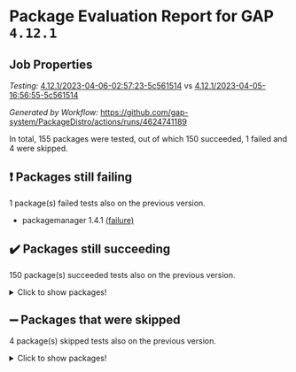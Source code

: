 # Package Evaluation Report for GAP `4.12.1`

## Job Properties

*Testing:* [4.12.1/2023-04-06-02:57:23-5c561514](https://github.com/gap-system/PackageDistro/blob/data/reports/4.12.1/2023-04-06-02:57:23-5c561514) vs [4.12.1/2023-04-05-16:56:55-5c561514](https://github.com/gap-system/PackageDistro/blob/data/reports/4.12.1/2023-04-05-16:56:55-5c561514)

*Generated by Workflow:* https://github.com/gap-system/PackageDistro/actions/runs/4624741189

In total, 155 packages were tested, out of which 150 succeeded, 1 failed and 4 were skipped.

## :exclamation: Packages still failing

1 package(s) failed tests also on the previous version.
- packagemanager 1.4.1 [(failure)](https://github.com/gap-system/PackageDistro/actions/runs/4624741189/jobs/8180086622)

## :heavy_check_mark: Packages still succeeding

150 package(s) succeeded tests also on the previous version.
<details><summary>Click to show packages!</summary>

- 4ti2interface 2023.02-04 [(success)](https://github.com/gap-system/PackageDistro/actions/runs/4624741189/jobs/8180079178)
- ace 5.6.2 [(success)](https://github.com/gap-system/PackageDistro/actions/runs/4624741189/jobs/8180079287)
- aclib 1.3.2 [(success)](https://github.com/gap-system/PackageDistro/actions/runs/4624741189/jobs/8180079374)
- agt 0.3.1 [(success)](https://github.com/gap-system/PackageDistro/actions/runs/4624741189/jobs/8180079487)
- alnuth 3.2.1 [(success)](https://github.com/gap-system/PackageDistro/actions/runs/4624741189/jobs/8180079598)
- anupq 3.3.0 [(success)](https://github.com/gap-system/PackageDistro/actions/runs/4624741189/jobs/8180079663)
- atlasrep 2.1.6 [(success)](https://github.com/gap-system/PackageDistro/actions/runs/4624741189/jobs/8180079742)
- autodoc 2022.10.20 [(success)](https://github.com/gap-system/PackageDistro/actions/runs/4624741189/jobs/8180079814)
- automata 1.15 [(success)](https://github.com/gap-system/PackageDistro/actions/runs/4624741189/jobs/8180079884)
- automgrp 1.3.2 [(success)](https://github.com/gap-system/PackageDistro/actions/runs/4624741189/jobs/8180079963)
- autpgrp 1.11 [(success)](https://github.com/gap-system/PackageDistro/actions/runs/4624741189/jobs/8180080017)
- cap 2023.04-01 [(success)](https://github.com/gap-system/PackageDistro/actions/runs/4624741189/jobs/8180080071)
- caratinterface 2.3.5 [(success)](https://github.com/gap-system/PackageDistro/actions/runs/4624741189/jobs/8180080146)
- cddinterface 2022.11.01 [(success)](https://github.com/gap-system/PackageDistro/actions/runs/4624741189/jobs/8180080216)
- circle 1.6.6 [(success)](https://github.com/gap-system/PackageDistro/actions/runs/4624741189/jobs/8180080296)
- classicpres 1.22 [(success)](https://github.com/gap-system/PackageDistro/actions/runs/4624741189/jobs/8180080383)
- cohomolo 1.6.11 [(success)](https://github.com/gap-system/PackageDistro/actions/runs/4624741189/jobs/8180080452)
- congruence 1.2.5 [(success)](https://github.com/gap-system/PackageDistro/actions/runs/4624741189/jobs/8180080537)
- corelg 1.56 [(success)](https://github.com/gap-system/PackageDistro/actions/runs/4624741189/jobs/8180080612)
- crime 1.6 [(success)](https://github.com/gap-system/PackageDistro/actions/runs/4624741189/jobs/8180080693)
- crisp 1.4.6 [(success)](https://github.com/gap-system/PackageDistro/actions/runs/4624741189/jobs/8180080763)
- crypting 0.10.4 [(success)](https://github.com/gap-system/PackageDistro/actions/runs/4624741189/jobs/8180080872)
- cryst 4.1.26 [(success)](https://github.com/gap-system/PackageDistro/actions/runs/4624741189/jobs/8180080944)
- crystcat 1.1.10 [(success)](https://github.com/gap-system/PackageDistro/actions/runs/4624741189/jobs/8180081015)
- ctbllib 1.3.5 [(success)](https://github.com/gap-system/PackageDistro/actions/runs/4624741189/jobs/8180081106)
- cubefree 1.19 [(success)](https://github.com/gap-system/PackageDistro/actions/runs/4624741189/jobs/8180081183)
- curlinterface 2.3.1 [(success)](https://github.com/gap-system/PackageDistro/actions/runs/4624741189/jobs/8180081276)
- cvec 2.8.1 [(success)](https://github.com/gap-system/PackageDistro/actions/runs/4624741189/jobs/8180081370)
- datastructures 0.3.0 [(success)](https://github.com/gap-system/PackageDistro/actions/runs/4624741189/jobs/8180081475)
- deepthought 1.0.6 [(success)](https://github.com/gap-system/PackageDistro/actions/runs/4624741189/jobs/8180081561)
- design 1.8 [(success)](https://github.com/gap-system/PackageDistro/actions/runs/4624741189/jobs/8180081653)
- difsets 2.3.1 [(success)](https://github.com/gap-system/PackageDistro/actions/runs/4624741189/jobs/8180081732)
- digraphs 1.6.2 [(success)](https://github.com/gap-system/PackageDistro/actions/runs/4624741189/jobs/8180081810)
- edim 1.3.7 [(success)](https://github.com/gap-system/PackageDistro/actions/runs/4624741189/jobs/8180081901)
- example 4.3.4 [(success)](https://github.com/gap-system/PackageDistro/actions/runs/4624741189/jobs/8180081969)
- examplesforhomalg 2023.02-04 [(success)](https://github.com/gap-system/PackageDistro/actions/runs/4624741189/jobs/8180082049)
- factint 1.6.3 [(success)](https://github.com/gap-system/PackageDistro/actions/runs/4624741189/jobs/8180082148)
- ferret 1.0.9 [(success)](https://github.com/gap-system/PackageDistro/actions/runs/4624741189/jobs/8180082239)
- fga 1.5.0 [(success)](https://github.com/gap-system/PackageDistro/actions/runs/4624741189/jobs/8180082318)
- fining 1.5.5 [(success)](https://github.com/gap-system/PackageDistro/actions/runs/4624741189/jobs/8180082394)
- float 1.0.3 [(success)](https://github.com/gap-system/PackageDistro/actions/runs/4624741189/jobs/8180082469)
- format 1.4.3 [(success)](https://github.com/gap-system/PackageDistro/actions/runs/4624741189/jobs/8180082541)
- forms 1.2.9 [(success)](https://github.com/gap-system/PackageDistro/actions/runs/4624741189/jobs/8180082621)
- fplsa 1.2.6 [(success)](https://github.com/gap-system/PackageDistro/actions/runs/4624741189/jobs/8180082703)
- fr 2.4.12 [(success)](https://github.com/gap-system/PackageDistro/actions/runs/4624741189/jobs/8180082787)
- francy 1.2.5 [(success)](https://github.com/gap-system/PackageDistro/actions/runs/4624741189/jobs/8180082856)
- fwtree 1.3 [(success)](https://github.com/gap-system/PackageDistro/actions/runs/4624741189/jobs/8180082921)
- gapdoc 1.6.6 [(success)](https://github.com/gap-system/PackageDistro/actions/runs/4624741189/jobs/8180082987)
- gauss 2023.02-04 [(success)](https://github.com/gap-system/PackageDistro/actions/runs/4624741189/jobs/8180083051)
- gaussforhomalg 2023.02-04 [(success)](https://github.com/gap-system/PackageDistro/actions/runs/4624741189/jobs/8180083113)
- gbnp 1.0.5 [(success)](https://github.com/gap-system/PackageDistro/actions/runs/4624741189/jobs/8180083177)
- generalizedmorphismsforcap 2023.03-01 [(success)](https://github.com/gap-system/PackageDistro/actions/runs/4624741189/jobs/8180083224)
- genss 1.6.8 [(success)](https://github.com/gap-system/PackageDistro/actions/runs/4624741189/jobs/8180083284)
- gradedmodules 2023.02-04 [(success)](https://github.com/gap-system/PackageDistro/actions/runs/4624741189/jobs/8180083342)
- gradedringforhomalg 2023.02-04 [(success)](https://github.com/gap-system/PackageDistro/actions/runs/4624741189/jobs/8180083405)
- grape 4.9.0 [(success)](https://github.com/gap-system/PackageDistro/actions/runs/4624741189/jobs/8180083458)
- groupoids 1.73 [(success)](https://github.com/gap-system/PackageDistro/actions/runs/4624741189/jobs/8180083513)
- grpconst 2.6.4 [(success)](https://github.com/gap-system/PackageDistro/actions/runs/4624741189/jobs/8180083575)
- guarana 0.96.3 [(success)](https://github.com/gap-system/PackageDistro/actions/runs/4624741189/jobs/8180083625)
- guava 3.18 [(success)](https://github.com/gap-system/PackageDistro/actions/runs/4624741189/jobs/8180083700)
- hap 1.54 [(success)](https://github.com/gap-system/PackageDistro/actions/runs/4624741189/jobs/8180083767)
- hapcryst 0.1.15 [(success)](https://github.com/gap-system/PackageDistro/actions/runs/4624741189/jobs/8180083825)
- hecke 1.5.3 [(success)](https://github.com/gap-system/PackageDistro/actions/runs/4624741189/jobs/8180083891)
- help 3.5 [(success)](https://github.com/gap-system/PackageDistro/actions/runs/4624741189/jobs/8180083957)
- homalg 2023.02-05 [(success)](https://github.com/gap-system/PackageDistro/actions/runs/4624741189/jobs/8180084030)
- homalgtocas 2023.02-04 [(success)](https://github.com/gap-system/PackageDistro/actions/runs/4624741189/jobs/8180084090)
- idrel 2.45 [(success)](https://github.com/gap-system/PackageDistro/actions/runs/4624741189/jobs/8180084187)
- images 1.3.1 [(success)](https://github.com/gap-system/PackageDistro/actions/runs/4624741189/jobs/8180084269)
- intpic 0.3.0 [(success)](https://github.com/gap-system/PackageDistro/actions/runs/4624741189/jobs/8180084343)
- io 4.8.1 [(success)](https://github.com/gap-system/PackageDistro/actions/runs/4624741189/jobs/8180084407)
- io_forhomalg 2023.02-04 [(success)](https://github.com/gap-system/PackageDistro/actions/runs/4624741189/jobs/8180084469)
- irredsol 1.4.4 [(success)](https://github.com/gap-system/PackageDistro/actions/runs/4624741189/jobs/8180084530)
- json 2.1.1 [(success)](https://github.com/gap-system/PackageDistro/actions/runs/4624741189/jobs/8180084598)
- jupyterkernel 1.5.0 [(success)](https://github.com/gap-system/PackageDistro/actions/runs/4624741189/jobs/8180084730)
- jupyterviz 1.5.6 [(success)](https://github.com/gap-system/PackageDistro/actions/runs/4624741189/jobs/8180084791)
- kan 1.35 [(success)](https://github.com/gap-system/PackageDistro/actions/runs/4624741189/jobs/8180084849)
- kbmag 1.5.11 [(success)](https://github.com/gap-system/PackageDistro/actions/runs/4624741189/jobs/8180084922)
- laguna 3.9.6 [(success)](https://github.com/gap-system/PackageDistro/actions/runs/4624741189/jobs/8180084992)
- liealgdb 2.2.1 [(success)](https://github.com/gap-system/PackageDistro/actions/runs/4624741189/jobs/8180085063)
- liepring 2.8 [(success)](https://github.com/gap-system/PackageDistro/actions/runs/4624741189/jobs/8180085130)
- liering 2.4.2 [(success)](https://github.com/gap-system/PackageDistro/actions/runs/4624741189/jobs/8180085207)
- linearalgebraforcap 2023.03-06 [(success)](https://github.com/gap-system/PackageDistro/actions/runs/4624741189/jobs/8180085275)
- localizeringforhomalg 2023.02-04 [(success)](https://github.com/gap-system/PackageDistro/actions/runs/4624741189/jobs/8180085347)
- loops 3.4.3 [(success)](https://github.com/gap-system/PackageDistro/actions/runs/4624741189/jobs/8180085411)
- lpres 1.0.3 [(success)](https://github.com/gap-system/PackageDistro/actions/runs/4624741189/jobs/8180085505)
- majoranaalgebras 1.5.1 [(success)](https://github.com/gap-system/PackageDistro/actions/runs/4624741189/jobs/8180085562)
- mapclass 1.4.6 [(success)](https://github.com/gap-system/PackageDistro/actions/runs/4624741189/jobs/8180085631)
- matgrp 0.70 [(success)](https://github.com/gap-system/PackageDistro/actions/runs/4624741189/jobs/8180085695)
- matricesforhomalg 2023.02-04 [(success)](https://github.com/gap-system/PackageDistro/actions/runs/4624741189/jobs/8180085739)
- modisom 2.5.4 [(success)](https://github.com/gap-system/PackageDistro/actions/runs/4624741189/jobs/8180085802)
- modulepresentationsforcap 2023.03-01 [(success)](https://github.com/gap-system/PackageDistro/actions/runs/4624741189/jobs/8180085872)
- modules 2023.02-04 [(success)](https://github.com/gap-system/PackageDistro/actions/runs/4624741189/jobs/8180085967)
- monoidalcategories 2023.03-04 [(success)](https://github.com/gap-system/PackageDistro/actions/runs/4624741189/jobs/8180086018)
- nconvex 2022.09-01 [(success)](https://github.com/gap-system/PackageDistro/actions/runs/4624741189/jobs/8180086090)
- nilmat 1.4.2 [(success)](https://github.com/gap-system/PackageDistro/actions/runs/4624741189/jobs/8180086171)
- nock 1.5 [(success)](https://github.com/gap-system/PackageDistro/actions/runs/4624741189/jobs/8180086238)
- normalizinterface 1.3.5 [(success)](https://github.com/gap-system/PackageDistro/actions/runs/4624741189/jobs/8180086295)
- nq 2.5.10 [(success)](https://github.com/gap-system/PackageDistro/actions/runs/4624741189/jobs/8180086354)
- numericalsgps 1.3.1 [(success)](https://github.com/gap-system/PackageDistro/actions/runs/4624741189/jobs/8180086419)
- openmath 11.5.3 [(success)](https://github.com/gap-system/PackageDistro/actions/runs/4624741189/jobs/8180086487)
- orb 4.9.0 [(success)](https://github.com/gap-system/PackageDistro/actions/runs/4624741189/jobs/8180086568)
- patternclass 2.4.3 [(success)](https://github.com/gap-system/PackageDistro/actions/runs/4624741189/jobs/8180086688)
- permut 2.0.4 [(success)](https://github.com/gap-system/PackageDistro/actions/runs/4624741189/jobs/8180086754)
- polenta 1.3.10 [(success)](https://github.com/gap-system/PackageDistro/actions/runs/4624741189/jobs/8180086826)
- polymaking 0.8.6 [(success)](https://github.com/gap-system/PackageDistro/actions/runs/4624741189/jobs/8180086878)
- primgrp 3.4.4 [(success)](https://github.com/gap-system/PackageDistro/actions/runs/4624741189/jobs/8180086940)
- profiling 2.5.2 [(success)](https://github.com/gap-system/PackageDistro/actions/runs/4624741189/jobs/8180087003)
- qpa 1.34 [(success)](https://github.com/gap-system/PackageDistro/actions/runs/4624741189/jobs/8180087055)
- quagroup 1.8.3 [(success)](https://github.com/gap-system/PackageDistro/actions/runs/4624741189/jobs/8180087139)
- radiroot 2.9 [(success)](https://github.com/gap-system/PackageDistro/actions/runs/4624741189/jobs/8180087211)
- rcwa 4.7.1 [(success)](https://github.com/gap-system/PackageDistro/actions/runs/4624741189/jobs/8180087278)
- rds 1.8 [(success)](https://github.com/gap-system/PackageDistro/actions/runs/4624741189/jobs/8180087333)
- recog 1.4.2 [(success)](https://github.com/gap-system/PackageDistro/actions/runs/4624741189/jobs/8180087394)
- repndecomp 1.3.0 [(success)](https://github.com/gap-system/PackageDistro/actions/runs/4624741189/jobs/8180087485)
- repsn 3.1.1 [(success)](https://github.com/gap-system/PackageDistro/actions/runs/4624741189/jobs/8180087568)
- resclasses 4.7.3 [(success)](https://github.com/gap-system/PackageDistro/actions/runs/4624741189/jobs/8180087646)
- ringsforhomalg 2023.02-05 [(success)](https://github.com/gap-system/PackageDistro/actions/runs/4624741189/jobs/8180087714)
- sco 2023.02-04 [(success)](https://github.com/gap-system/PackageDistro/actions/runs/4624741189/jobs/8180087796)
- scscp 2.4.1 [(success)](https://github.com/gap-system/PackageDistro/actions/runs/4624741189/jobs/8180087883)
- semigroups 5.2.1 [(success)](https://github.com/gap-system/PackageDistro/actions/runs/4624741189/jobs/8180087971)
- sglppow 2.3 [(success)](https://github.com/gap-system/PackageDistro/actions/runs/4624741189/jobs/8180088067)
- sgpviz 0.999.5 [(success)](https://github.com/gap-system/PackageDistro/actions/runs/4624741189/jobs/8180088153)
- simpcomp 2.1.14 [(success)](https://github.com/gap-system/PackageDistro/actions/runs/4624741189/jobs/8180088243)
- singular 2023.02.09 [(success)](https://github.com/gap-system/PackageDistro/actions/runs/4624741189/jobs/8180088333)
- sl2reps 1.1 [(success)](https://github.com/gap-system/PackageDistro/actions/runs/4624741189/jobs/8180088426)
- sla 1.5.3 [(success)](https://github.com/gap-system/PackageDistro/actions/runs/4624741189/jobs/8180088498)
- smallgrp 1.5.2 [(success)](https://github.com/gap-system/PackageDistro/actions/runs/4624741189/jobs/8180088588)
- smallsemi 0.6.13 [(success)](https://github.com/gap-system/PackageDistro/actions/runs/4624741189/jobs/8180088687)
- sonata 2.9.6 [(success)](https://github.com/gap-system/PackageDistro/actions/runs/4624741189/jobs/8180088759)
- sophus 1.27 [(success)](https://github.com/gap-system/PackageDistro/actions/runs/4624741189/jobs/8180088843)
- spinsym 1.5.2 [(success)](https://github.com/gap-system/PackageDistro/actions/runs/4624741189/jobs/8180088924)
- standardff 0.9.4 [(success)](https://github.com/gap-system/PackageDistro/actions/runs/4624741189/jobs/8180089000)
- symbcompcc 1.3.2 [(success)](https://github.com/gap-system/PackageDistro/actions/runs/4624741189/jobs/8180089085)
- thelma 1.3 [(success)](https://github.com/gap-system/PackageDistro/actions/runs/4624741189/jobs/8180089180)
- tomlib 1.2.9 [(success)](https://github.com/gap-system/PackageDistro/actions/runs/4624741189/jobs/8180089258)
- toolsforhomalg 2023.03-01 [(success)](https://github.com/gap-system/PackageDistro/actions/runs/4624741189/jobs/8180089336)
- toric 1.9.5 [(success)](https://github.com/gap-system/PackageDistro/actions/runs/4624741189/jobs/8180089400)
- toricvarieties 2022.07.13 [(success)](https://github.com/gap-system/PackageDistro/actions/runs/4624741189/jobs/8180089454)
- transgrp 3.6.3 [(success)](https://github.com/gap-system/PackageDistro/actions/runs/4624741189/jobs/8180089530)
- ugaly 4.0.3 [(success)](https://github.com/gap-system/PackageDistro/actions/runs/4624741189/jobs/8180089640)
- unipot 1.5 [(success)](https://github.com/gap-system/PackageDistro/actions/runs/4624741189/jobs/8180089714)
- unitlib 4.2.0 [(success)](https://github.com/gap-system/PackageDistro/actions/runs/4624741189/jobs/8180089802)
- utils 0.82 [(success)](https://github.com/gap-system/PackageDistro/actions/runs/4624741189/jobs/8180089877)
- uuid 0.7 [(success)](https://github.com/gap-system/PackageDistro/actions/runs/4624741189/jobs/8180089952)
- walrus 0.9991 [(success)](https://github.com/gap-system/PackageDistro/actions/runs/4624741189/jobs/8180090019)
- wedderga 4.10.3 [(success)](https://github.com/gap-system/PackageDistro/actions/runs/4624741189/jobs/8180090079)
- xmod 2.91 [(success)](https://github.com/gap-system/PackageDistro/actions/runs/4624741189/jobs/8180090152)
- xmodalg 1.23 [(success)](https://github.com/gap-system/PackageDistro/actions/runs/4624741189/jobs/8180090251)
- yangbaxter 0.10.3 [(success)](https://github.com/gap-system/PackageDistro/actions/runs/4624741189/jobs/8180090335)
- zeromqinterface 0.14 [(success)](https://github.com/gap-system/PackageDistro/actions/runs/4624741189/jobs/8180090403)
</details>

## :heavy_minus_sign: Packages that were skipped

4 package(s) skipped tests also on the previous version.
<details><summary>Click to show packages!</summary>

- browse 1.8.21 [(skipped)](https://github.com/gap-system/PackageDistro/actions/runs/4624741189/jobs/8179854649)
- itc 1.5.1 [(skipped)](https://github.com/gap-system/PackageDistro/actions/runs/4624741189/jobs/8179854649)
- polycyclic 2.16 [(skipped)](https://github.com/gap-system/PackageDistro/actions/runs/4624741189/jobs/8179854649)
- xgap 4.31 [(skipped)](https://github.com/gap-system/PackageDistro/actions/runs/4624741189/jobs/8179854649)
</details>

